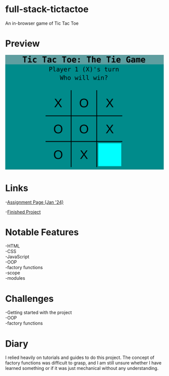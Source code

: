 # full-stack-tictactoe

An in-browser game of Tic Tac Toe

# Preview

<div align="center">
    <img src="./project-preview.png">
</div>

# Links

-[Assignment Page (Jan '24)](https://www.theodinproject.com/lessons/node-path-javascript-tic-tac-toe)

-[Finished Project](https://erreurdesyntaxe.github.io/full-stack-tictactoe/)

# Notable Features

-HTML  
-CSS  
-JavaScript  
-OOP  
-factory functions  
-scope  
-modules

# Challenges

-Getting started with the project  
-OOP  
-factory functions

# Diary

I relied heavily on tutorials and guides to do this project. The concept of
factory functions was difficult to grasp, and I am still unsure whether I have
learned something or if it was just mechanical without any understanding.
